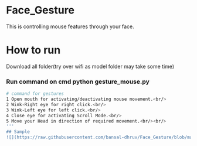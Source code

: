 # Face_Gesture
This is controlling mouse features through your face.

# How to run
Download all folder(try over wifi as model folder may take some time)
### Run command on cmd  python gesture_mouse.py
```bash
# command for gestures
1 Open mouth for activating/deactivating mouse movement.<br/>
2 Wink-Right eye for right click.<br/>
3 Wink-Left eye for left click.<br/>
4 Close eye for activating Scroll Mode.<br/>
5 Move your Head in direction of required movement.<br/><br/>
'''
## Sample
![](https://raw.githubusercontent.com/bansal-dhruv/Face_Gesture/blob/master/Sample/example.gif)
